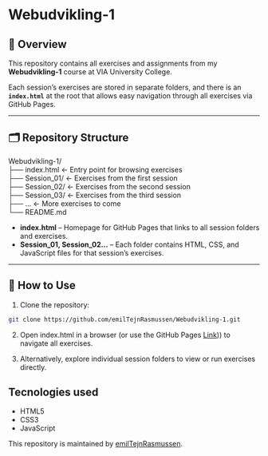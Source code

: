# Webudvikling-1

## 📘 Overview

This repository contains all exercises and assignments from my **Webudvikling-1** course at VIA University College.  

Each session’s exercises are stored in separate folders, and there is an **`index.html`** at the root that allows easy navigation through all exercises via GitHub Pages.

---

## 🗂 Repository Structure
Webudvikling-1/<br />
├── index.html ← Entry point for browsing exercises<br />
├── Session_01/ ← Exercises from the first session<br />
├── Session_02/ ← Exercises from the second session<br />
├── Session_03/ ← Exercises from the third session<br />
├── ...         ← More exercises to come<br />
└── README.md<br />


- **index.html** – Homepage for GitHub Pages that links to all session folders and exercises.  
- **Session_01, Session_02…** – Each folder contains HTML, CSS, and JavaScript files for that session’s exercises.  

---

## 🚀 How to Use

1. Clone the repository:

```bash
git clone https://github.com/emilTejnRasmussen/Webudvikling-1.git
```

2. Open index.html in a browser (or use the GitHub Pages [Link](https://emiltejnrasmussen.github.io/Webudvikling-1/))) to navigate all exercises.

3. Alternatively, explore individual session folders to view or run exercises directly.

## Tecnologies used
- HTML5
- CSS3
- JavaScript


This repository is maintained by [emilTejnRasmussen](https://github.com/emilTejnRasmussen).
